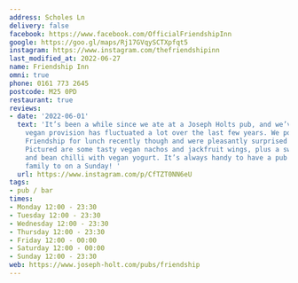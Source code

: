 ```yaml
---
address: Scholes Ln
delivery: false
facebook: https://www.facebook.com/OfficialFriendshipInn
google: https://goo.gl/maps/Rj17GVqySCTXpfqt5
instagram: https://www.instagram.com/thefriendshipinn
last_modified_at: 2022-06-27
name: Friendship Inn
omni: true
phone: 0161 773 2645
postcode: M25 0PD
restaurant: true
reviews:
- date: '2022-06-01'
  text: 'It’s been a while since we ate at a Joseph Holts pub, and we’ve found their
    vegan provision has fluctuated a lot over the last few years. We popped into The
    Friendship for lunch recently though and were pleasantly surprised by the options!
    Pictured are some tasty vegan nachos and jackfruit wings, plus a sweet potato
    and bean chilli with vegan yogurt. It’s always handy to have a pub to take omni
    family to on a Sunday! '
  url: https://www.instagram.com/p/CfTZT0NN6eU
tags:
- pub / bar
times:
- Monday 12:00 - 23:30
- Tuesday 12:00 - 23:30
- Wednesday 12:00 - 23:30
- Thursday 12:00 - 23:30
- Friday 12:00 - 00:00
- Saturday 12:00 - 00:00
- Sunday 12:00 - 23:30
web: https://www.joseph-holt.com/pubs/friendship
---
```

